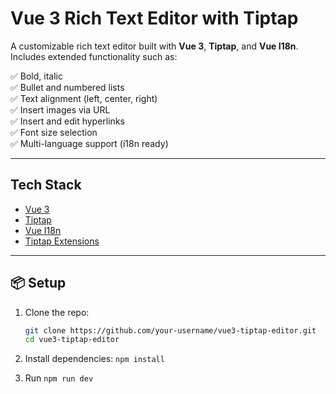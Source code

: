# Vue 3 Rich Text Editor with Tiptap

A customizable rich text editor built with **Vue 3**, **Tiptap**, and **Vue I18n**.  
Includes extended functionality such as:

✅ Bold, italic  
✅ Bullet and numbered lists  
✅ Text alignment (left, center, right)  
✅ Insert images via URL  
✅ Insert and edit hyperlinks  
✅ Font size selection  
✅ Multi-language support (i18n ready)

---

## Tech Stack

- [Vue 3](https://vuejs.org/)
- [Tiptap](https://tiptap.dev/)
- [Vue I18n](https://vue-i18n.intlify.dev/)
- [Tiptap Extensions](https://tiptap.dev/api/extensions/overview)

---

## 📦 Setup

1. Clone the repo:

   ```bash
   git clone https://github.com/your-username/vue3-tiptap-editor.git
   cd vue3-tiptap-editor
   ```

2. Install dependencies:
   `npm install`
3. Run
   `npm run dev`
